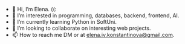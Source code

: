 - 👋 Hi, I’m Elena. ((:
- 👀 I’m interested in programming, databases, backend, frontend, AI.
- 🌱 I’m currently learning Python in SoftUni.
- 💞️ I’m looking to collaborate on interesting web projects.
- 📫 How to reach me DM or at elena.iv.konstantinova@gmail.com.

<!---
elly2chan/elly2chan is a ✨ special ✨ repository because its `README.md` (this file) appears on your GitHub profile.
You can click the Preview link to take a look at your changes.
--->
